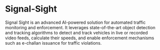 # Signal-Sight
Signal Sight is an advanced AI-powered solution for automated traffic monitoring and enforcement. It leverages state-of-the-art object detection and tracking algorithms to detect and track vehicles in live or recorded video feeds, calculate their speeds, and enable enforcement mechanisms such as e-challan issuance for traffic violations.
